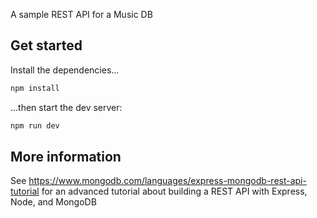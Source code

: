 A sample REST API for a Music DB

## Get started

Install the dependencies...

```bash
npm install
```

...then start the dev server:

```bash
npm run dev
```

## More information
See https://www.mongodb.com/languages/express-mongodb-rest-api-tutorial for an advanced tutorial about building a REST API with Express, Node, and MongoDB